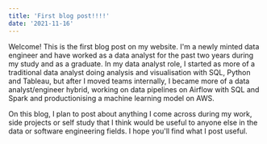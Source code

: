 ```yaml
---
title: 'First blog post!!!!'
date: '2021-11-16'
---
```


Welcome! This is the first blog post on my website. I'm a newly minted data engineer and have worked as a data analyst for the past two years during my study and as a graduate. In my data analyst role, I started as more of a traditional data analyst doing analysis and visualisation with SQL, Python and Tableau, but after I moved teams internally, I became more of a data analyst/engineer hybrid, working on data pipelines on Airflow with SQL and Spark and productionising a machine learning model on AWS.

On this blog, I plan to post about anything I come across during my work, side projects or self study that I think would be useful to anyone else in the data or software engineering fields. I hope you'll find what I post useful.